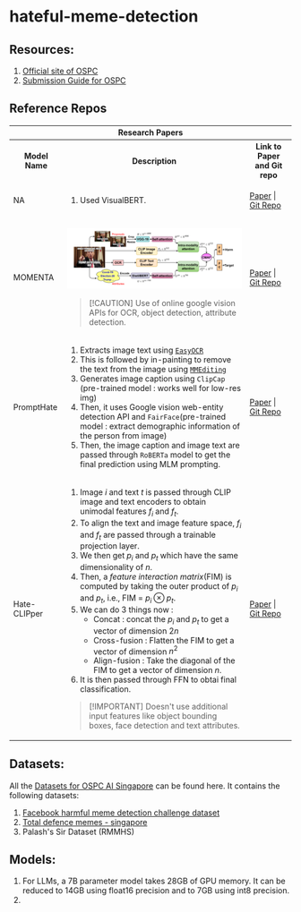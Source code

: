 # hateful-meme-detection

## Resources:

1. [Official site of OSPC](https://ospc.aisingapore.org/)
2. [Submission Guide for OSPC](https://github.com/AISG-Technology-Team/AISG-Online-Safety-Challenge-Submission-Guide)

## Reference Repos

<table>
<tr>
<th colspan=3>Research Papers</th>
</tr>
<tr>
<th>Model Name</th>
<th>Description</th>
<th>Link to Paper and Git repo</th>
</tr>
<!----- Row 1 ----->
<tr>
<td>NA</td>
<td>

1. Used VisualBERT.
</td>
<td>

[Paper](https://arxiv.org/abs/2012.12975) | [Git Repo](https://github.com/rizavelioglu/hateful_memes-hate_detectron/tree/main)
</td>
</tr>
<!----- Row 2 ----->
<tr>
<td>MOMENTA</td>
<td>

![](./img/momenta.png)
>[!CAUTION] Use of online google vision APIs for OCR, object detection, attribute detection.
</td>
<td>

[Paper](https://arxiv.org/pdf/2109.05184) | [Git Repo](https://github.com/LCS2-IIITD/MOMENTA)
</td>
</tr>
<!----- Row 3 ----->
<tr>
<td>PromptHate</td>
<td>

1. Extracts image text using [`EasyOCR`](https://github.com/JaidedAI/EasyOCR)
2. This is followed by in-painting to remove the text from the image using [`MMEditing`](https://github.com/open-mmlab/mmediting)
3. Generates image caption using `ClipCap` (pre-trained model : works well for low-res img)
4. Then, it uses Google vision web-entity detection API and `FairFace`(pre-trained model : extract demographic information of the person from image)
5. Then, the image caption and image text are passed through `RoBERTa` model to get the final prediction using MLM prompting.
</td>
<td>

[Paper](https://arxiv.org/pdf/2302.04156) | [Git Repo](https://gitlab.com/bottle_shop/safe/prompthate)
</td>
</tr>
<!----- Row 4 ----->
<tr>
<td>Hate-CLIPper</td>
<td>

1. Image _i_ and text _t_ is passed through CLIP image and text encoders to obtain unimodal features $f_i$ and $f_t$.
2. To align the text and image feature space, $f_i$ and $f_t$ are passed through a trainable projection layer.
3. We then get $p_i$ and $p_t$ which have the same dimensionality of _n_.
4. Then, a _feature interaction matrix_(FIM) is computed by taking the outer product of $p_i$ and $p_t$, i.e., FIM = $p_i \otimes p_t$.
5. We can do 3 things now :
    - Concat : concat the $p_i$ and $p_t$ to get a vector of dimension $2n$
    - Cross-fusion : Flatten the FIM to get a vector of dimension $n^2$
    - Align-fusion : Take the diagonal of the FIM to get a vector of dimension $n$.
6. It is then passed through FFN to obtai final classification.
>[!IMPORTANT] Doesn't use additional input features like object bounding boxes, face detection and text attributes.
</td>
<td>

[Paper](https://arxiv.org/pdf/2210.05916) | [Git Repo](https://github.com/gokulkarthik/hateclipper)
</td>
</table>

## Datasets:
All the     [Datasets for OSPC AI Singapore](https://drive.google.com/drive/folders/1n-60QbFi1XJzyJ7RXuJ7PKflDr6_qJKS?usp=sharing) can be found here. It contains the following datasets:

1. [Facebook harmful meme detection challenge dataset](https://ai.meta.com/blog/hateful-memes-challenge-and-data-set/)
2. [Total defence memes - singapore](https://arxiv.org/pdf/2305.17911.pdf)
3. Palash's Sir Dataset (RMMHS)

## Models:

1. For LLMs, a 7B parameter model takes 28GB of GPU memory. It can be reduced to 14GB using float16 precision and to 7GB using int8 precision.
2. 

